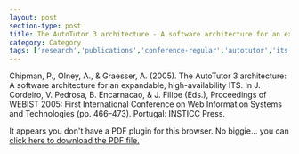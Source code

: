 ```yaml
---
layout: post
section-type: post
title: The AutoTutor 3 architecture - A software architecture for an expandable, high-availability ITS
category: Category
tags: ['research','publications','conference-regular','autotutor','its','education-research','discourse']
---
```

Chipman, P., Olney, A., & Graesser, A. (2005). The AutoTutor 3 architecture: A software architecture for an expandable, high-availability ITS. In J. Cordeiro, V. Pedrosa, B. Encarnacao, & J. Filipe (Eds.), Proceedings of WEBIST 2005: First International Conference on Web Information Systems and Technologies (pp. 466–473). Portugal: INSTICC Press. 

<object data="https://umdrive.memphis.edu/aolney/public/publications/The%20AutoTutor%203%20architecture%20A%20software%20architecture%20for%20an%20expandable%2C%20high-availability%20ITS.pdf" type="application/pdf" width="100%" height="600px">
 
  <p>It appears you don't have a PDF plugin for this browser.
  No biggie... you can <a href="https://umdrive.memphis.edu/aolney/public/publications/The%20AutoTutor%203%20architecture%20A%20software%20architecture%20for%20an%20expandable%2C%20high-availability%20ITS.pdf">click here to
  download the PDF file.</a></p>
  
</object>
